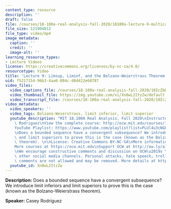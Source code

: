 ```yaml
---
content_type: resource
description: ''
draft: false
file: /courses/18-100a-real-analysis-fall-2020/18100a-lecture-9-multicam-version-2_360p_16_9.mp4
file_size: 121904012
file_type: video/mp4
image_metadata:
  caption: ''
  credit: ''
  image-alt: ''
learning_resource_types:
- Lecture Videos
license: https://creativecommons.org/licenses/by-nc-sa/4.0/
resourcetype: Video
title: 'Lecture 9: Limsup, Liminf, and the Bolzano-Weierstrass Theorem'
uid: f5217154-96b3-4aa6-884c-d0d422e68787
video_files:
  video_captions_file: /courses/18-100a-real-analysis-fall-2020/10IcZbDFqzrgrKvNyTGQTmy-h_W7IO3Dr_transcript.webvtt
  video_thumbnail_file: https://img.youtube.com/vi/Xn8wL2ItzZw/default.jpg
  video_transcript_file: /courses/18-100a-real-analysis-fall-2020/10IcZbDFqzrgrKvNyTGQTmy-h_W7IO3Dr_transcript.pdf
video_metadata:
  video_speakers: ''
  video_tags: Bolzano-Weierstrass, limit inferior, limit superior
  youtube_description: "MIT 18.100A Real Analysis, Fall 2020\nInstructor: Dr. Casey\
    \ Rodriguez\nView the complete course: http://ocw.mit.edu/courses/18-100a-real-analysis-fall-2020/\n\
    YouTube Playlist: https://www.youtube.com/playlist?list=PLUl4u3cNGP61O7HkcF7UImpM0cR_L2gSw\n\
    \nDoes a bounded sequence have a convergent subsequence? We introduce limit inferiors\
    \ and limit superiors to prove this is the case (known as the Bolzano-Weierstrass\
    \ theorem). \n\nLicense: Creative Commons BY-NC-SA\nMore information at https://ocw.mit.edu/terms\n\
    More courses at https://ocw.mit.edu\nSupport OCW at http://ow.ly/a1If50zVRlQ\n\
    \nWe encourage constructive comments and discussion on OCW\u2019s YouTube and\
    \ other social media channels. Personal attacks, hate speech, trolling, and inappropriate\
    \ comments are not allowed and may be removed. More details at https://ocw.mit.edu/comments."
  youtube_id: Xn8wL2ItzZw
---
```

**Description:** Does a bounded sequence have a convergent subsequence? We introduce limit inferiors and limit superiors to prove this is the case (known as the Bolzano-Weierstrass theorem).

**Speaker:** Casey Rodriguez